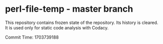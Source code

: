 # perl-file-temp - master branch

This repository contains frozen state of the repository.
Its history is cleared. It is used only for static code
analysis with Codacy.

Commit Time: 1703739188